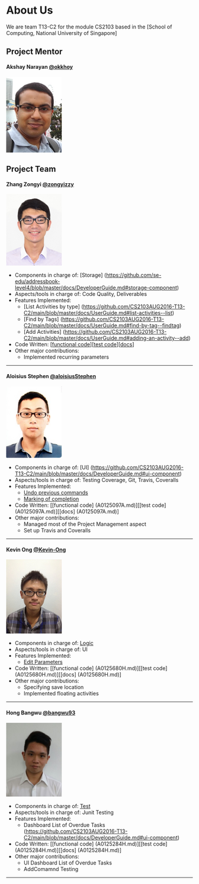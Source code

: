 # About Us

We are team T13-C2 for the module CS2103 based in the [School of Computing, National University of Singapore]

## Project Mentor

#### Akshay Narayan [@okkhoy](https://github.com/okkhoy)
<img src="images/AkshayNarayan.jpg" width="150"><br>


## Project Team

#### Zhang Zongyi [@zongyizzy](http://github.com/zongyizzy)
<img src="images/Zongyi.jpg" width="150"><br>
* Components in charge of: [Storage] (https://github.com/se-edu/addressbook-level4/blob/master/docs/DeveloperGuide.md#storage-component)
* Aspects/tools in charge of: Code Quality, Deliverables
* Features Implemented:
  * [List Activities by type] (https://github.com/CS2103AUG2016-T13-C2/main/blob/master/docs/UserGuide.md#list-activities--list)
  * [Find by Tags] (https://github.com/CS2103AUG2016-T13-C2/main/blob/master/docs/UserGuide.md#find-by-tag--findtag)
  * [Add Activities] (https://github.com/CS2103AUG2016-T13-C2/main/blob/master/docs/UserGuide.md#adding-an-activity--add)
* Code Written: [[functional code](A0131813R.md)][[test code](A0131813R.md)][[docs](A0131813R.md)]
* Other major contributions:
  * Implemented recurring parameters
  
-----

#### Aloisius Stephen [@aloisiusStephen](https://github.com/aloisiusStephen)
<img src="images/Aloisius.jpg" width="150"><br> 
* Components in charge of: [UI] (https://github.com/CS2103AUG2016-T13-C2/main/blob/master/docs/DeveloperGuide.md#ui-component)
* Aspects/tools in charge of: Testing Coverage, Git, Travis, Coveralls
* Features Implemented:
  * [Undo previous commands](https://github.com/CS2103AUG2016-T13-C2/main/blob/master/docs/UserGuide.md#undoing-an-action--undo)
  * [Marking of completion](https://github.com/CS2103AUG2016-T13-C2/main/blob/master/docs/UserGuide.md#marking-an-activity-as-done-done)
* Code Written: [[functional code] (A0125097A.md)][[test code] (A0125097A.md)][[docs] (A0125097A.md)]
* Other major contributions:
  * Managed most of the Project Management aspect
  * Set up Travis and Coveralls

-----

#### Kevin Ong [@Kevin-Ong](https://github.com/Kevin-Ong)
<img src="images/KevinOng.jpg" width="150"><br>
* Components in charge of: [Logic](https://github.com/se-edu/addressbook-level4/blob/master/docs/DeveloperGuide.md#logic-component)
* Aspects/tools in charge of: UI
* Features Implemented:
  * [Edit Parameters](https://github.com/CS2103AUG2016-T13-C2/main/blob/master/docs/UserGuide.md#editing-an-activity--edit)
* Code Written: [[functional code] (A0125680H.md)][[test code] (A0125680H.md)][[docs] (A0125680H.md)]
* Other major contributions:
  * Specifying save location
  * Implemented floating activities

-----

#### Hong Bangwu [@bangwu93](https://github.com/bangwu93)
<img src="images/Bangwu.jpg" width="150"><br> 
* Components in charge of: [Test](https://github.com/CS2103AUG2016-T13-C2/main/blob/master/docs/DeveloperGuide.md#testing)
* Aspects/tools in charge of: Junit Testing
* Features Implemented:
  * Dashboard List of Overdue Tasks
  (https://github.com/CS2103AUG2016-T13-C2/main/blob/master/docs/DeveloperGuide.md#ui-component)
* Code Written: [[functional code] (A0125284H.md)][[test code] (A0125284H.md)][[docs] (A0125284H.md)]
* Other major contributions:
  * UI Dashboard List of Overdue Tasks 
  * AddComamnd Testing
  
-----